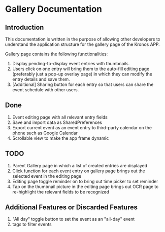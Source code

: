 # Gallery Documentation
## Introduction
This documentation is written in the purpose of allowing other developers to understand the application structure for the gallery page of the Kronos APP.

Gallery page contains the following functionalities:
1. Display pending-to-display event entries with thumbnails.
2. Users click on one entry will bring them to the auto-fill editing page (preferably just a pop-up overlay page) in which they can modify the entry details and save them.
4. [Additional] Sharing button for each entry so that users can share the event schedule with other users.

## Done

1. Event editing page with all relevant entry fields
2. Save and import data as SharedPreferences
3. Export current event as an event entry to third-party calendar on the phone such as Google Calendar
4. Scrollable view to make the app frame dynamic

## TODO

1. Parent Gallery page in which a list of created entries are displayed
2. Click function for each event entry on gallery page brings out the selected event in the editing page
3. Editing page toggle reminder on to bring out time picker to set reminder
4. Tap on the thumbnail picture in the editing page brings out OCR page to re-highlight the relevant fields to be recognized

## Additional Features or Discarded Features

1. "All day" toggle button to set the event as an "all-day" event
2. tags to filter events

